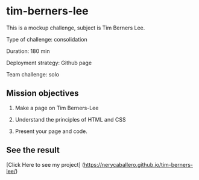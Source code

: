 # tim-berners-lee
This is a mockup challenge, subject is Tim Berners Lee.

Type of challenge: consolidation

Duration: 180 min

Deployment strategy: Github page

Team challenge: solo

## Mission objectives

1. Make a page on Tim Berners-Lee

2. Understand the principles of HTML and CSS

3. Present your page and code.

## See the result

[Click Here to see my project] (https://nerycaballero.github.io/tim-berners-lee/)
